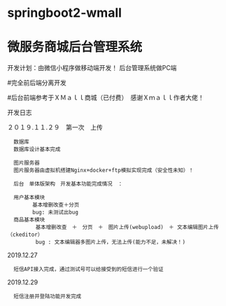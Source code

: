 # springboot2-wmall
# 微服务商城后台管理系统

开发计划：由微信小程序做移动端开发！ 后台管理系统做PC端

#完全前后端分离开发

#后台前端参考于ＸＭａｌｌ商城（已付费）　感谢Ｘｍａｌｌ作者大佬！

开发日志

２０１９.１１.２９　第一次　上传

      数据库
      数据库设计基本完成
      
      图片服务器
      图片服务器由虚拟机搭建Nginx+docker+ftp模拟实现完成（安全性未知）！

      后台　单体版架构　开发基本功能完成情况　：　
    
      用户基本模块　
            基本增删改查＋分页
            bug: 未测试出bug 
      商品基本模块　
             基本增删改查　＋　分页　＋　图片上传(webupload)　＋ 文本编辑图片上传（ckeditor）
             bug : 文本编辑器多图片上传，无法上传(能力不足，未解决！)
       
2019.12.27
      
      短信API接入完成，通过测试号可以给接受到的短信进行一个验证
2019.12.29

      短信注册并登陆功能开发完成         
      
      

